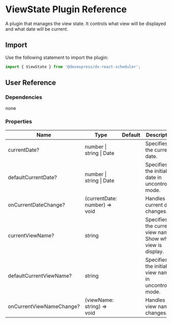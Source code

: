 # ViewState Plugin Reference

A plugin that manages the view state. It controls what view will be displayed and what date will be current.

## Import

Use the following statement to import the plugin:

```js
import { ViewState } from '@devexpress/dx-react-scheduler';
```

## User Reference

### Dependencies

none

### Properties

Name | Type | Default | Description
-----|------|---------|------------
currentDate? | number &#124; string &#124; Date | | Specifies the current date.
defaultCurrentDate? | number &#124; string &#124; Date | | Specifies the initial date in uncontrolled mode.
onCurrentDateChange? | (currentDate: number) => void | | Handles current date changes.
currentViewName? | string | | Specifies the current view name. Show what view is display.
defaultCurrentViewName? | string | | Specifies the initial view name in uncontrolled mode.
onCurrentViewNameChange? | (viewName: string) => void | | Handles view name changes.
